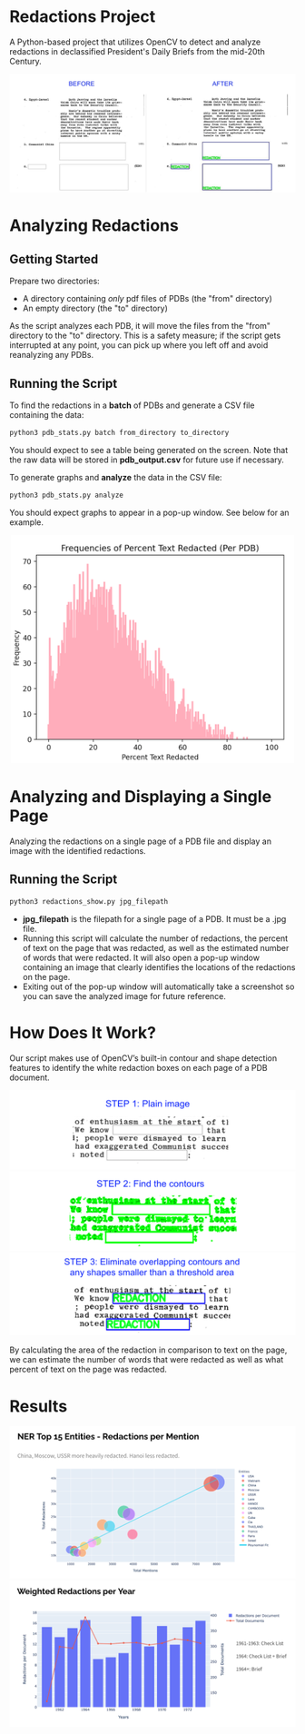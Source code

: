 # Redactions Project 

A Python-based project that utilizes OpenCV to detect and analyze redactions in declassified President's Daily Briefs from the mid-20th Century.

![](images/beforeafter.jpg)

# Analyzing Redactions

## Getting Started

Prepare two directories:
- A directory containing _only_ pdf files of PDBs (the "from" directory)
- An empty directory (the "to" directory)

As the script analyzes each PDB, it will move the files from the "from" directory to the "to" directory. This is a safety measure; if the script gets interrupted at any point, you can pick up where you left off and avoid reanalyzing any PDBs. 

## Running the Script

To find the redactions in a __batch__ of PDBs and generate a CSV file containing the data: 

```bash
python3 pdb_stats.py batch from_directory to_directory
```
You should expect to see a table being generated on the screen. Note that the raw data will be stored in __pdb_output.csv__ for future use if necessary.

To generate graphs and __analyze__ the data in the CSV file: 

```bash
python3 pdb_stats.py analyze
```
You should expect graphs to appear in a pop-up window. See below for an example.

<div align="center">
<img src="images/fullgraph1.png" width="500">
</div>

# Analyzing and Displaying a Single Page

Analyzing the redactions on a single page of a PDB file and display an image with the identified redactions.

## Running the Script

```bash
python3 redactions_show.py jpg_filepath
```
- __jpg_filepath__ is the filepath for a single page of a PDB. It must be a .jpg file.
- Running this script will calculate the number of redactions, the percent of text on the page that was redacted, as well as the estimated number of words that were redacted. It will also open a pop-up window containing an image that clearly identifies the locations of the redactions on the page.
- Exiting out of the pop-up window will automatically take a screenshot so you can save the analyzed image for future reference.

# How Does It Work?

Our script makes use of OpenCV’s built-in contour and shape detection features to identify the white redaction boxes on each page of a PDB document. 

![](images/step_1.png)
![](images/step_2.png)
![](images/step_3.png)

By calculating the area of the redaction in comparison to text on the page, we can estimate the number of words that were redacted as well as what percent of text on the page was redacted.

# Results

![](images/Graph01.png)
![](images/Graph02.png)
